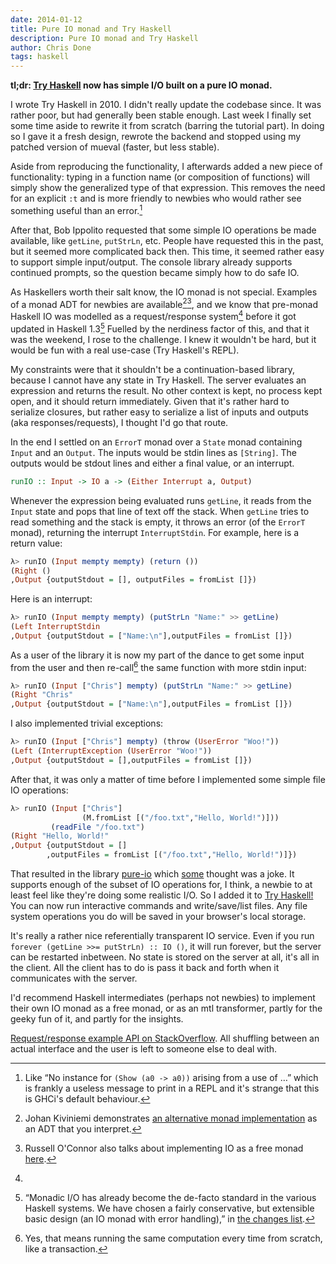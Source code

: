 ```yaml
---
date: 2014-01-12
title: Pure IO monad and Try Haskell
description: Pure IO monad and Try Haskell
author: Chris Done
tags: haskell
---
```


**tl;dr: [Try Haskell](http://tryhaskell.org/) now has simple I/O built
on a pure IO monad.**

I wrote Try Haskell in 2010. I didn't really update the codebase
since. It was rather poor, but had generally been stable enough. Last
week I finally set some time aside to rewrite it from scratch (barring
the tutorial part). In doing so I gave it a fresh design, rewrote the
backend and stopped using my patched version of mueval (faster, but
less stable).

Aside from reproducing the functionality, I afterwards added a new
piece of functionality: typing in a function name (or composition of
functions) will simply show the generalized type of that
expression. This removes the need for an explicit `:t` and is more
friendly to newbies who would rather see something useful than an
error.[^1]

After that, Bob Ippolito requested that some simple IO operations be
made available, like `getLine`, `putStrLn`, etc. People have requested
this in the past, but it seemed more complicated back then. This time,
it seemed rather easy to support simple input/output. The console
library already supports continued prompts, so the question became
simply how to do safe IO.

As Haskellers worth their salt know, the IO monad is not
special. Examples of a monad ADT for newbies are available[^2][^5],
and we know that pre-monad Haskell IO was modelled as
a request/response system[^3] before it got updated in Haskell 1.3[^4]
Fuelled by the nerdiness factor of this, and that it was the weekend,
I rose to the challenge. I knew it wouldn't be hard, but it would be
fun with a real use-case (Try Haskell's REPL).

My constraints were that it shouldn't be a continuation-based library,
because I cannot have any state in Try Haskell. The server evaluates
an expression and returns the result. No other context is kept, no
process kept open, and it should return immediately. Given that it's
rather hard to serialize closures, but rather easy to serialize a list
of inputs and outputs (aka responses/requests), I thought I'd go that
route.

In the end I settled on an `ErrorT` monad over a `State` monad
containing `Input` and an `Output`. The inputs would be
stdin lines as `[String]`. The outputs would be stdout lines and
either a final value, or an interrupt.

``` haskell
runIO :: Input -> IO a -> (Either Interrupt a, Output)
```

Whenever the expression being evaluated runs `getLine`, it reads from
the `Input` state and pops that line of text off the stack. When
`getLine` tries to read something and the stack is empty, it throws an
error (of the `ErrorT` monad), returning the interrupt
`InterruptStdin`. For example, here is a return value:

``` haskell
λ> runIO (Input mempty mempty) (return ())
(Right ()
,Output {outputStdout = [], outputFiles = fromList []})
```

Here is an interrupt:

``` haskell
λ> runIO (Input mempty mempty) (putStrLn "Name:" >> getLine)
(Left InterruptStdin
,Output {outputStdout = ["Name:\n"],outputFiles = fromList []})
```

As a user of the library it is now my part of the dance to get some
input from the user and then re-call[^6] the same function with more stdin
input:

``` haskell
λ> runIO (Input ["Chris"] mempty) (putStrLn "Name:" >> getLine)
(Right "Chris"
,Output {outputStdout = ["Name:\n"],outputFiles = fromList []})
```

I also implemented trivial exceptions:

``` haskell
λ> runIO (Input ["Chris"] mempty) (throw (UserError "Woo!"))
(Left (InterruptException (UserError "Woo!"))
,Output {outputStdout = [],outputFiles = fromList []})
```

After that, it was only a matter of time before I implemented some
simple file IO operations:

``` haskell
λ> runIO (Input ["Chris"]
                (M.fromList [("/foo.txt","Hello, World!")]))
         (readFile "/foo.txt")
(Right "Hello, World!"
,Output {outputStdout = []
        ,outputFiles = fromList [("/foo.txt","Hello, World!")]})
```

That resulted in the library
[pure-io](https://hackage.haskell.org/package/pure-io/docs/PureIO.html)
which
[some](http://ircbrowse.net/browse/haskell?id=17223900&timestamp=1389386757#t1389386757)
thought was a joke. It supports enough of the subset of IO operations
for, I think, a newbie to at least feel like they're doing some
realistic I/O. So I added it to [Try Haskell!](http://tryhaskell.org/) You can now run
interactive commands and write/save/list files. Any file system
operations you do will be saved in your browser's local storage.

It's really a rather nice referentially transparent IO service. Even
if you run `forever (getLine >>= putStrLn) :: IO ()`, it will run
forever, but the server can be restarted inbetween. No state is stored
on the server at all, it's all in the client. All the client has to do
is pass it back and forth when it communicates with the server.

I'd recommend Haskell intermediates (perhaps not newbies) to implement
their own IO monad as a free monad, or as an mtl transformer, partly
for the geeky fun of it, and partly for the insights.

[^1]: Like “No instance for `(Show (a0 -> a0))` arising from a use of …”
      which is frankly a useless message to print in a REPL and it's
      strange that this is GHCi's default behaviour.

[^2]: Johan Kiviniemi demonstrates
[an alternative monad implementation](https://gist.github.com/ion1/7154691)
as an ADT that you interpret.

[^3]:
[Request/response example API on StackOverflow](http://stackoverflow.com/questions/17002119/haskell-pre-monadic-i-o). All
shuffling between an actual interface and the user is left to someone
else to deal with.

[^4]: “Monadic I/O has already become the de-facto standard in the
various Haskell systems. We have chosen a fairly conservative, but
extensible basic design (an IO monad with error handling),” in
[the changes list](http://www.haskell.org/definition/from12to13.html#monad).

[^5]: Russell O'Connor also talks about implementing IO as a free
monad [here](http://r6.ca/blog/20110520T220201Z.html).

[^6]: Yes, that means running the same computation every time from
scratch, like a transaction.
